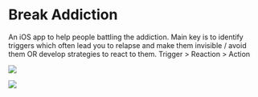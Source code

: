 # Break Addiction

An iOS app to help people battling the addiction. Main key is to identify triggers which often lead you to relapse and make them invisible / avoid them OR develop strategies to react to them. Trigger > Reaction > Action

![](https://sun9-9.userapi.com/impg/Nq_aJHCSQ44c1hQblI-l7otX95SY4L2ckHIhrQ/aFFkcGkEUSo.jpg?size=2560x1601&quality=96&proxy=1&sign=8bff6da715e48caa6d35592661eafafa&type=album)

![](https://sun9-13.userapi.com/impg/UkuQXdga-wrP-aUmL6EB3zr4lw69QGMJ5I33Tw/pn3iQ2Dr5lI.jpg?size=2560x1601&quality=96&proxy=1&sign=1da016cb613dc71ef259685ec49f2ee3&type=album)

